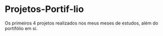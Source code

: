 # Projetos-Portif-lio
Os primeiros 4 projetos realizados nos meus meses de estudos, além do portifólio em si.
